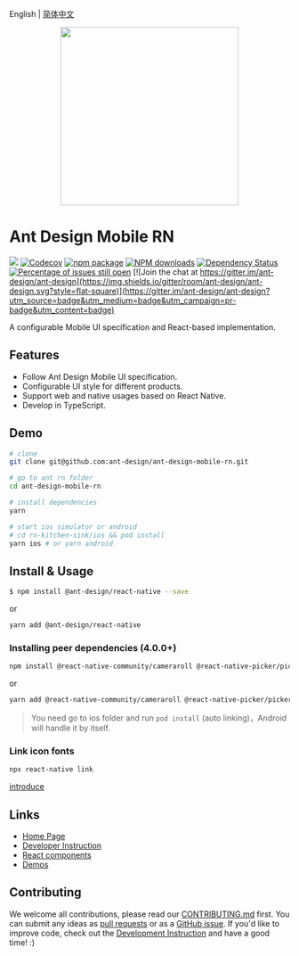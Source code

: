 English | [简体中文](./README.zh-CN.md)

<p align="center">
  <a href="http://rn.mobile.ant.design">
    <img width="320" src="https://zos.alipayobjects.com/rmsportal/wIjMDnsrDoPPcIV.png">
  </a>
</p>

# Ant Design Mobile RN

[![](https://img.shields.io/travis/ant-design/ant-design-mobile-rn.svg?style=flat-square)](https://travis-ci.org/ant-design/ant-design-mobile-rn)
[![Codecov](https://img.shields.io/codecov/c/github/ant-design/ant-design-mobile-rn.svg?style=flat-square)](https://codecov.io/gh/ant-design/ant-design-mobile-rn)
[![npm package](https://img.shields.io/npm/v/@ant-design/react-native.svg?style=flat-square)](https://www.npmjs.org/package/@ant-design/react-native)
[![NPM downloads](http://img.shields.io/npm/dm/@ant-design/react-native.svg?style=flat-square)](https://npmjs.org/package/@ant-design/react-native)
[![Dependency Status](https://david-dm.org/ant-design/ant-design-mobile-rn.svg?style=flat-square)](https://david-dm.org/ant-design/ant-design-mobile-rn)
[![Percentage of issues still open](http://isitmaintained.com/badge/open/ant-design/ant-design-mobile-rn.svg)](http://isitmaintained.com/project/ant-design/ant-design-mobile-rn 'Percentage of issues still open')
[![Join the chat at https://gitter.im/ant-design/ant-design](https://img.shields.io/gitter/room/ant-design/ant-design.svg?style=flat-square)](https://gitter.im/ant-design/ant-design?utm_source=badge&utm_medium=badge&utm_campaign=pr-badge&utm_content=badge)

A configurable Mobile UI specification and React-based implementation.

## Features

- Follow Ant Design Mobile UI specification.
- Configurable UI style for different products.
- Support web and native usages based on React Native.
- Develop in TypeScript.

## Demo

```bash
# clone
git clone git@github.com:ant-design/ant-design-mobile-rn.git

# go to ant rn folder
cd ant-design-mobile-rn

# install dependencies
yarn

# start ios simulator or android
# cd rn-kitchen-sink/ios && pod install
yarn ios # or yarn android

```

## Install & Usage

```bash
$ npm install @ant-design/react-native --save
```

or

```bash
yarn add @ant-design/react-native
```

### Installing peer dependencies (4.0.0+)

```bash
npm install @react-native-community/cameraroll @react-native-picker/picker @react-native-community/segmented-control @react-native-community/slider @react-native-community/viewpager
```

or

```bash
yarn add @react-native-community/cameraroll @react-native-picker/picker @react-native-community/segmented-control @react-native-community/slider @react-native-community/viewpager
```

> You need go to ios folder and run `pod install` (auto linking)，Android will handle it by itself.

### Link icon fonts

```bash
npx react-native link
```

[introduce](docs/react/introduce.en-US.md#安装)

## Links

- [Home Page](http://rn.mobile.ant.design)
- [Developer Instruction](development.en-US.md)
- [React components](http://github.com/react-component/)
- [Demos](https://github.com/ant-design/antd-mobile-samples)

## Contributing

We welcome all contributions, please read our [CONTRIBUTING.md](https://github.com/ant-design/ant-design-mobile-rn/blob/master/.github/CONTRIBUTING.md) first. You can submit any ideas as [pull requests](https://github.com/ant-design/ant-design-mobile-rn/pulls) or as a [GitHub issue](https://github.com/ant-design/ant-design-mobile-rn/issues). If you'd like to improve code, check out the [Development Instruction](https://github.com/ant-design/ant-design-mobile-rn/blob/master/development.en-US.md) and have a good time! :)

